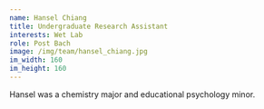 ```yaml
---
name: Hansel Chiang
title: Undergraduate Research Assistant
interests: Wet Lab
role: Post Bach
image: /img/team/hansel_chiang.jpg
im_width: 160
im_height: 160
---
```

Hansel was a chemistry major and educational psychology minor. 
